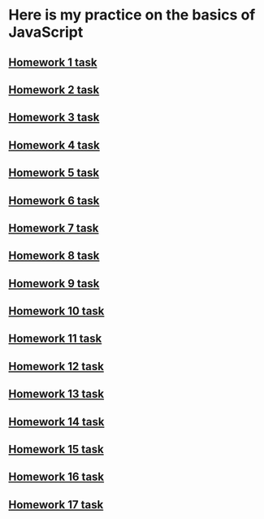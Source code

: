 # Here is my practice on the basics of JavaScript
## [Homework 1 task](https://github.com/KotKatLV/JS_Basics/blob/HW_1/Task/JS_HW_1.pdf)
## [Homework 2 task](https://github.com/KotKatLV/JS_Basics/blob/HW_2/Task/JS_HW_2.pdf)
## [Homework 3 task](https://github.com/KotKatLV/JS_Basics/blob/HW_3/Task/JS_HW_3.pdf)
## [Homework 4 task](https://github.com/KotKatLV/JS_Basics/blob/HW_4/Task/JS_HW_4.pdf)
## [Homework 5 task](https://github.com/KotKatLV/JS_Basics/blob/HW_5/Task/JS_HW_5.pdf)
## [Homework 6 task](https://github.com/KotKatLV/JS_Basics/blob/HW_6/Task/JS_HW_6.pdf)
## [Homework 7 task](https://github.com/KotKatLV/JS_Basics/blob/HW_7/Task/JS_HW_7.pdf)
## [Homework 8 task](https://github.com/KotKatLV/JS_Basics/blob/HW_8/Task/JS_HW_8.pdf)
## [Homework 9 task](https://github.com/KotKatLV/JS_Basics/blob/HW_9/Task/JS_HW_9.pdf)
## [Homework 10 task](https://github.com/KotKatLV/JS_Basics/blob/HW_10/Task/JS_HW_10.pdf)
## [Homework 11 task](https://github.com/KotKatLV/JS_Basics/blob/HW_11/Task/JS_HW_11.pdf)
## [Homework 12 task](https://github.com/KotKatLV/JS_Basics/blob/HW_12/Task/JS_HW_12.pdf)
## [Homework 13 task](https://github.com/KotKatLV/JS_Basics/blob/HW_13/Task/JS_HW_13.pdf)
## [Homework 14 task](https://github.com/KotKatLV/JS_Basics/blob/HW_14/Task/JS_HW_14.pdf)
## [Homework 15 task](https://github.com/KotKatLV/JS_Basics/blob/HW_15/Task/JS_HW_15.pdf)
## [Homework 16 task](https://github.com/KotKatLV/JS_Basics/blob/HW_16/Task/JS_HW_16.pdf)
## [Homework 17 task](https://github.com/KotKatLV/JS_Basics/blob/HW_17/Task/JS_HW_17.pdf)
